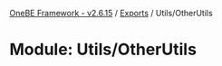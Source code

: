 [OneBE Framework - v2.6.15](../README.md) / [Exports](../modules.md) / Utils/OtherUtils

# Module: Utils/OtherUtils
